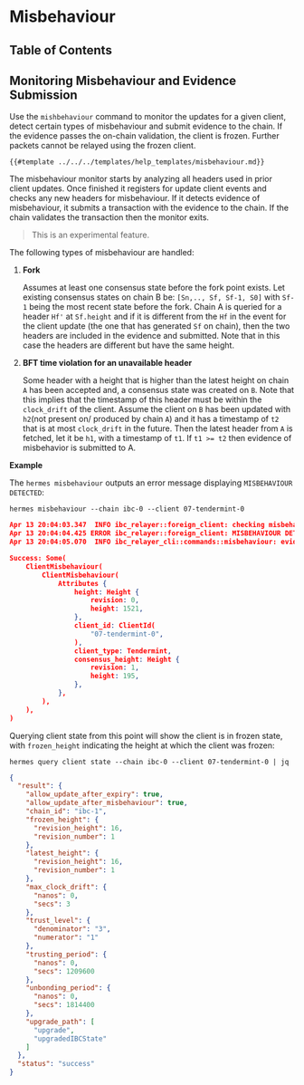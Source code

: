 # Misbehaviour

## Table of Contents
<!-- toc -->

## Monitoring Misbehaviour and Evidence Submission
Use the `mishbehaviour` command to monitor the updates for a given client, detect certain types of misbehaviour and
submit evidence to the chain. If the evidence passes the on-chain validation, the client is frozen. Further packets
cannot be relayed using the frozen client.

```shell
{{#template ../../../templates/help_templates/misbehaviour.md}}
```

The misbehaviour monitor starts by analyzing all headers used in prior client updates.
Once finished it registers for update client events and checks any new headers for misbehaviour.
If it detects evidence of misbehaviour, it submits a transaction with the evidence to the chain.
If the chain validates the transaction then the monitor exits.

> This is an experimental feature.

The following types of misbehaviour are handled:
1. **Fork**

    Assumes at least one consensus state before the fork point exists.
    Let existing consensus states on chain B be: `[Sn,.., Sf, Sf-1, S0]` with `Sf-1` being
    the most recent state before the fork.
    Chain A is queried for a header `Hf'` at `Sf.height` and if it is different from the `Hf`
    in the event for the client update (the one that has generated `Sf` on chain), then the two
    headers are included in the evidence and submitted.
    Note that in this case the headers are different but have the same height.

2. **BFT time violation for an unavailable header**

    Some header with a height that is higher than the latest
    height on chain `A` has been accepted and, a consensus state was created on `B`. Note that this implies
    that the timestamp of this header must be within the `clock_drift` of the client.
    Assume the client on `B` has been updated with `h2`(not present on/ produced by chain `A`)
    and it has a timestamp of `t2` that is at most `clock_drift` in the future.
    Then the latest header from `A` is fetched, let it be `h1`, with a timestamp of `t1`.
    If `t1 >= t2` then evidence of misbehavior is submitted to A.

__Example__

The `hermes misbehaviour` outputs an error message displaying `MISBEHAVIOUR DETECTED`:

```shell
hermes misbehaviour --chain ibc-0 --client 07-tendermint-0
```

```json
Apr 13 20:04:03.347  INFO ibc_relayer::foreign_client: checking misbehaviour for consensus state heights [Height { revision: 1, height: 195 }, Height { revision: 1, height: 85 }, Height { revision: 1, height: 28 }]
Apr 13 20:04:04.425 ERROR ibc_relayer::foreign_client: MISBEHAVIOUR DETECTED ClientId("07-tendermint-0") h1: Height { revision: 1, height: 195 }-Height { revision: 1, height: 85 } h2: Height { revision: 1, height: 195 }-Height { revision: 1, height: 85 }, sending evidence
Apr 13 20:04:05.070  INFO ibc_relayer_cli::commands::misbehaviour: evidence submission result [ClientMisbehaviour(ClientMisbehaviour(Attributes { height: Height { revision: 0, height: 1521 }, client_id: ClientId("07-tendermint-0"), client_type: Tendermint, consensus_height: Height { revision: 1, height: 195 } }))]

Success: Some(
    ClientMisbehaviour(
        ClientMisbehaviour(
            Attributes {
                height: Height {
                    revision: 0,
                    height: 1521,
                },
                client_id: ClientId(
                    "07-tendermint-0",
                ),
                client_type: Tendermint,
                consensus_height: Height {
                    revision: 1,
                    height: 195,
                },
            },
        ),
    ),
)
```

Querying client state from this point will show the client is in frozen state, with `frozen_height` indicating the height at which the client was frozen:
```shell
hermes query client state --chain ibc-0 --client 07-tendermint-0 | jq
```
```json
{
  "result": {
    "allow_update_after_expiry": true,
    "allow_update_after_misbehaviour": true,
    "chain_id": "ibc-1",
    "frozen_height": {
      "revision_height": 16,
      "revision_number": 1
    },
    "latest_height": {
      "revision_height": 16,
      "revision_number": 1
    },
    "max_clock_drift": {
      "nanos": 0,
      "secs": 3
    },
    "trust_level": {
      "denominator": "3",
      "numerator": "1"
    },
    "trusting_period": {
      "nanos": 0,
      "secs": 1209600
    },
    "unbonding_period": {
      "nanos": 0,
      "secs": 1814400
    },
    "upgrade_path": [
      "upgrade",
      "upgradedIBCState"
    ]
  },
  "status": "success"
}
```
